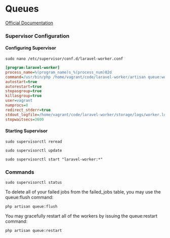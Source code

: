 # Queues

[Official Documentation](https://laravel.com/docs/queues)

### Supervisor Configuration

#### Configuring Supervisor

```shell
sudo nano /etc/supervisor/conf.d/laravel-worker.conf
```

```ini
[program:laravel-worker]
process_name=%(program_name)s_%(process_num)02d
command=/usr/bin/php /home/vagrant/code/laravel-worker/artisan queue:work
autostart=true
autorestart=true
stopasgroup=true
killasgroup=true
user=vagrant
numprocs=8
redirect_stderr=true
stdout_logfile=/home/vagrant/code/laravel-worker/storage/logs/worker.log
stopwaitsecs=3600
```

#### Starting Supervisor

```shell
sudo supervisorctl reread
```

```shell
sudo supervisorctl update
```

```shell
sudo supervisorctl start "laravel-worker:*"
```

### Commands

```shell
sudo supervisorctl status
```

To delete all of your failed jobs from the failed_jobs table, you may use the queue:flush command:

```shell
php artisan queue:flush
```

You may gracefully restart all of the workers by issuing the queue:restart command:

```shell
php artisan queue:restart
```
